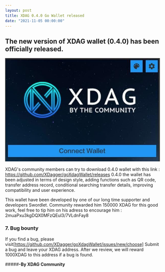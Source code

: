 ```yaml
---
layout: post
title: XDAG 0.4.0 Go Wallet released
date: "2021-11-05 00:00:00"
---
```


## The new version of XDAG wallet (0.4.0) has been officially released. 

![github star](/assets/images/posts/photo_2021-11-05_14-59-07.jpg)

XDAG's community members can try to download 0.4.0 wallet with this link : https://github.com/XDagger/goXdagWallet/releases
0.4.0 the wallet has been adjusted in terms of design style, adding functions such as QR code, transfer address record,
conditional searching transfer details, improving compatibility and user experience.

This wallet have been developed by one of our long time supporter and developers Swordlet.
Community rewarded him 150000 XDAG for this good work, feel free to tip him on his adress to encourage him : 2muaPxu3kgDQX0MFzQEul3/7VLdnFay8 

### 7. Bug bounty 

If you find a bug, please visit[https://github.com/XDagger/goXdagWallet/issues/new/choose]
Submit a bug and leave your XDAG address. After we review, we will reward 1000XDAG to this address if a bug is found.


#####**-By XDAG Community**